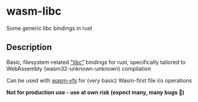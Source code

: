 # wasm-libc

Some generic libc bindings in rust

## Description

Basic, filesystem-related ["libc"](https://en.wikipedia.org/wiki/C_standard_library) bindings for rust, specifically tailored to WebAssembly (wasm32-unknown-unknown) compilation

Can be used with [wasm-vfs](https://github.com/dphilla/wasm-vfs) for (very basic) Wasm-first file i/o operations 

**Not for production use - use at own risk (expect many, many bugs 🫣)**

